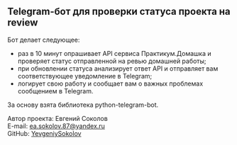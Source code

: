 ## Telegram-бот для проверки статуса проекта на review
Бот делает следующее:
- раз в 10 минут опрашивает API сервиса Практикум.Домашка и проверяет статус отправленной на ревью домашней работы;
- при обновлении статуса анализирует ответ API и отправляет вам соответствующее уведомление в Telegram;
- логирует свою работу и сообщает вам о важных проблемах сообщением в Telegram.

За основу взята библиотека python-telegram-bot.

Автор проекта: Евгений Соколов  
E-mail: ea.sokolov.87@yandex.ru  
GitHub: [YevgeniySokolov](https://github.com/YevgeniySokolov)
